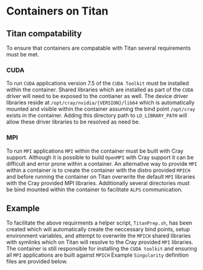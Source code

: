 # Containers on Titan

## Titan compatability
To ensure that containers are compatable with Titan several requirements must be met.

### CUDA
To run `CUDA` applications version 7.5 of the `CUDA Toolkit` must be installed within the container. Shared libraries which are installed as part of the `CUDA` driver will need to be exposed to the contianer as well. The device driver libraries reside at `/opt/cray/nvidia/{VERSION}/lib64` which is automatically mounted and visible within the container assuming the bind point `/opt/cray` exists in the container. Adding this directory path to `LD_LIBRARY_PATH` will allow these driver libraries to be resolved as need be.

### MPI
To run `MPI` applications `MPI` within the container  must be built with Cray support. Although it is possible to build `OpenMPI` with Cray support it can be difficult and error prone within a container. An alternative way to provide `MPI` within a container is to create the container with the distro provided `MPICH` and before running the container on Titan overwrite the default `MPI` libraries with the Cray provided MPI libraries. Additionally several directories must be bind mounted within the container to facilitate `ALPS` communication.

## Example
To facilitate the above requirments a helper script, `TitanPrep.sh`, has been created which will automatically create the neccessary bind points, setup environment variables, and attempt to overwrite the `MPICH` shared libraries with symlinks which on Titan will resolve to the Cray provided `MPI` libraries. The container is still responsible for installing the `CUDA toolkit` and ensuring all `MPI` applications are built against `MPICH`  Example `Singularity` definition files are provided below.

```

```
